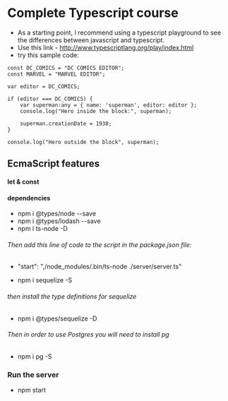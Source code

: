 # Complete Typescript course
* As a starting point, I recommend using a typescript playground to see the differences between javascript and typescript.
* Use this link - http://www.typescriptlang.org/play/index.html 
* try this sample code:
```
const DC_COMICS = "DC COMICS EDITOR";
const MARVEL = "MARVEL EDITOR";

var editor = DC_COMICS;

if (editor === DC_COMICS) {
    var superman:any = { name: 'superman', editor: editor };
    console.log("Hero inside the block:", superman);

    superman.creationDate = 1938;
}

console.log("Hero outside the block", superman);
  ```
## EcmaScript features

#### let & const

#### dependencies
* npm i @types/node --save
* npm i @types/lodash --save
* npm i ts-node -D
######  Then add this line of code to the script in the package.json file:
* "start": ",/node_modules/.bin/ts-node ./server/server.ts"

* npm i sequelize -S
###### then install the type definitions for sequelize
* npm i @types/sequelize -D
###### Then in order to use Postgres you will need to install pg
* npm i pg -S

### Run the server
* npm start